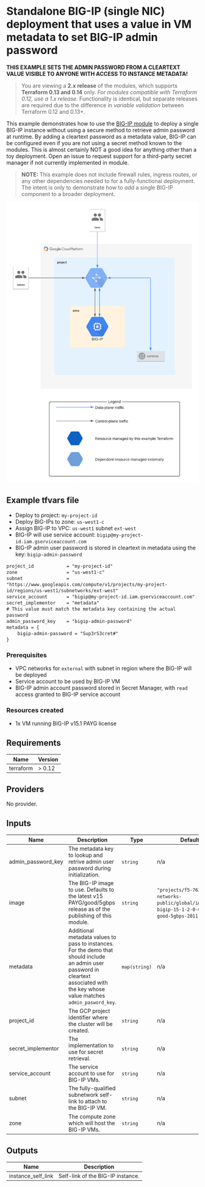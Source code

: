 # Standalone BIG-IP (single NIC) deployment that uses a value in VM metadata to set BIG-IP admin password

**THIS EXAMPLE SETS THE ADMIN PASSWORD FROM A CLEARTEXT VALUE VISIBLE TO ANYONE
WITH ACCESS TO INSTANCE METADATA!**

> You are viewing a **2.x release** of the modules, which supports
> **Terraform 0.13 and 0.14** only. *For modules compatible with Terraform 0.12,
> use a 1.x release.* Functionality is identical, but separate releases are
> required due to the difference in *variable validation* between Terraform 0.12
> and 0.13+.

This example demonstrates how to use the
[BIG-IP module](https://registry.terraform.io/modules/memes/f5-bigip/google/latest)
to deploy a single BIG-IP instance without using a secure method to retrieve admin
password at runtime. By adding a cleartext password as a metadata value, BIG-IP
can be configured even if you are not using a secret method known to the modules.
This is almost certainly NOT a good idea for anything other than a toy deployment.
Open an issue to request support for a third-party secret manager if not currently
implemented in module.

> **NOTE:** This example does not include firewall rules, ingress routes, or any
> other dependencies needed to for a fully-functional deployment. The intent is
> only to demonstrate how to *add* a single BIG-IP component to a broader
> deployment.

![standalone-1nic](standalone-1nic.png)

<!-- spell-checker: ignore tfvars gserviceaccount mgmt bigip -->
## Example tfvars file

* Deploy to project: `my-project-id`
* Deploy BIG-IPs to zone: `us-west1-c`
* Assign BIG-IP to VPC: `us-west1` subnet `ext-west`
* BIG-IP will use service account: `bigip@my-project-id.iam.gserviceaccount.com`
* BIG-IP admin user password is stored in cleartext in metadata using the key:
  `bigip-admin-password`

<!-- spell-checker: disable -->
```hcl
project_id            = "my-project-id"
zone                  = "us-west1-c"
subnet                = "https://www.googleapis.com/compute/v1/projects/my-project-id/regions/us-west1/subnetworks/ext-west"
service_account       = "bigip@my-project-id.iam.gserviceaccount.com"
secret_implementor    = "metadata"
# This value must match the metadata key containing the actual password
admin_password_key    = "bigip-admin-password"
metadata = {
    bigip-admin-password = "Sup3rS3cret#"
}
```
<!-- spell-checker: enable -->

### Prerequisites

* VPC networks for `external` with subnet in
  region where the BIG-IP will be deployed
* Service account to be used by BIG-IP VM
* BIG-IP admin account password stored in Secret Manager, with `read` access
  granted to BIG-IP service account

### Resources created

<!-- spell-checker: ignore payg -->
* 1x VM running BIG-IP v15.1 PAYG license

<!-- spell-checker:ignore markdownlint -->
<!-- markdownlint-disable MD033 MD034-->
<!-- BEGINNING OF PRE-COMMIT-TERRAFORM DOCS HOOK -->
## Requirements

| Name | Version |
|------|---------|
| terraform | > 0.12 |

## Providers

No provider.

## Inputs

| Name | Description | Type | Default | Required |
|------|-------------|------|---------|:--------:|
| admin\_password\_key | The metadata key to lookup and retrive admin user password during initialization. | `string` | n/a | yes |
| image | The BIG-IP image to use. Defaults to the latest v15 PAYG/good/5gbps<br>release as of the publishing of this module. | `string` | `"projects/f5-7626-networks-public/global/images/f5-bigip-15-1-2-0-0-9-payg-good-5gbps-201110225418"` | no |
| metadata | Additional metadata values to pass to instances. For the demo that should include<br>an admin user password in cleartext associated with the key whose value matches<br>`admin_pasword_key`. | `map(string)` | n/a | yes |
| project\_id | The GCP project identifier where the cluster will be created. | `string` | n/a | yes |
| secret\_implementor | The implementation to use for secret retrieval. | `string` | n/a | yes |
| service\_account | The service account to use for BIG-IP VMs. | `string` | n/a | yes |
| subnet | The fully-qualified subnetwork self-link to attach to the BIG-IP VM. | `string` | n/a | yes |
| zone | The compute zone which will host the BIG-IP VMs. | `string` | n/a | yes |

## Outputs

| Name | Description |
|------|-------------|
| instance\_self\_link | Self-link of the BIG-IP instance. |

<!-- END OF PRE-COMMIT-TERRAFORM DOCS HOOK -->
<!-- markdownlint-enable MD033 MD034 -->
